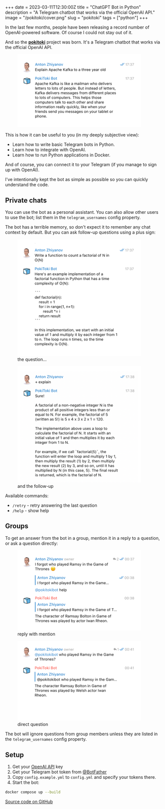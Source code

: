 +++
date = 2023-03-11T12:30:00Z
title = "ChatGPT Bot in Python"
description = "A Telegram chatbot that works via the official OpenAI API."
image = "/pokitoki/cover.png"
slug = "pokitoki"
tags = ["python"]
+++

In the last few months, people have been releasing a record number of OpenAI-powered software. Of course I could not stay out of it.

And so the [**pokitoki**](https://github.com/nalgeon/pokitoki) project was born. It's a Telegram chatbot that works via the official OpenAI API.

<div class="row">
<div class="col-xs-12 col-sm-6">
<figure>
    <img src="./chat-1.png" alt="Sample chat" width="400" class="img-bordered-thin">
</figure>
</div>
</div>

This is how it can be useful to you (in my deeply subjective view):

-   Learn how to write basic Telegram bots in Python.
-   Learn how to integrate with OpenAI.
-   Learn how to run Python applications in Docker.

And of course, you can connect it to your Telegram (if you manage to sign up with OpenAI).

I've intentionally kept the bot as simple as possible so you can quickly understand the code.

## Private chats

You can use the bot as a personal assistant. You can also allow other users to use the bot; list them in the `telegram_usernames` config property.

The bot has a terrible memory, so don't expect it to remember any chat context by default. But you can ask follow-up questions using a plus sign:

<div class="row">
<div class="col-xs-12 col-sm-6">
<figure>
    <img src="./chat-2.png" alt="Question" width="400" class="img-bordered-thin">
    <figcaption>the question...<figcaption>
</figure>
</div>
<div class="col-xs-12 col-sm-6">
<figure>
    <img src="./chat-3.png" alt="Follow-up question" width="400" class="img-bordered-thin">
    <figcaption>and the follow-up<figcaption>
</figure>
</div>
</div>

Available commands:

-   `/retry` - retry answering the last question
-   `/help` - show help

## Groups

To get an answer from the bot in a group, mention it in a reply to a question, or ask a question directly:

<div class="row">
<div class="col-xs-12 col-sm-6">
<figure>
    <img src="./chat-4.png" alt="Reply with mention" width="400" class="img-bordered-thin">
    <figcaption>reply with mention<figcaption>
</figure>
</div>
<div class="col-xs-12 col-sm-6">
<figure>
    <img src="./chat-5.png" alt="Direct question" width="400" class="img-bordered-thin">
    <figcaption>direct question<figcaption>
</figure>
</div>
</div>

The bot will ignore questions from group members unless they are listed in the `telegram_usernames` config property.

## Setup

1. Get your [OpenAI API](https://openai.com/api/) key
2. Get your Telegram bot token from [@BotFather](https://t.me/BotFather)
3. Copy `config.example.yml` to `config.yml` and specify your tokens there.
4. Start the bot:

```bash
docker compose up --build
```

[Source code on GitHub](https://github.com/nalgeon/pokitoki)
